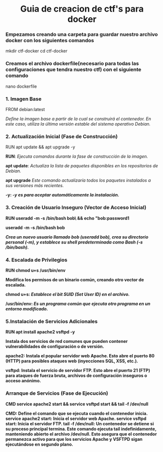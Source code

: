 <h1 align="center"> Guia de creacion de ctf's para docker </h1>

### Empezamos creando una carpeta para guardar nuestro archivo docker con los siguientes comandos

mkdir ctf-docker
cd ctf-docker

### Creamos el archivo dockerfile(necesario para todas las configuraciones que tendra nuestro ctf) con el siguiente comando

nano dockerfile

### 1. Imagen Base

FROM debian:latest

<em> Define la imagen base a partir de la cual se construirá el contenedor. En este caso, utiliza la última versión estable del sistema operativo Debian. </em>

### 2. Actualización Inicial (Fase de Construcción)

RUN apt update && apt upgrade -y

<strong>RUN</strong>: <em> Ejecuta comandos durante la fase de construcción de la imagen.</em>

<strong>apt update</strong>:	<em>Actualiza la lista de paquetes disponibles en los repositorios de Debian.</em>

<strong>apt upgrade</strong> 	<em>Este comando actualizaría todos los paquetes instalados a sus versiones más recientes.</em>

<strong>-y<strong>: <em>-y es para aceptar automáticamente la instalación.</em>

### 3. Creación de Usuario Inseguro (Vector de Acceso Inicial)

RUN useradd -m -s /bin/bash bob\ && echo "bob:password1

useradd -m -s /bin/bash bob	

<em>Crea un nuevo usuario llamado bob (useradd bob), crea su directorio personal (-m), y establece su shell predeterminada como Bash (-s /bin/bash).</em>

### 4. Escalada de Privilegios

RUN chmod u+s /usr/bin/env

Modifica los permisos de un binario común, creando otro vector de escalada.

<strong>chmod u+s</strong>:	<em>Establece el bit SUID (Set User ID) en el archivo.</em>

<strong>/usr/bin/env<strong>:	<em>Es un programa común que ejecuta otro programa en un entorno modificado.</em>

### 5.Instalación de Servicios Adicionales

RUN apt install apache2 vsftpd -y

Instala dos servicios de red comunes que pueden contener vulnerabilidades de configuración o de versión.

<strong>apache2</strong>:	Instala el popular servidor web Apache. Esto abre el puerto 80 (HTTP) para posibles ataques web (inyecciones SQL, XSS, etc.).

<strong>vsftpd</strong>:	Instala el servicio de servidor FTP. Esto abre el puerto 21 (FTP) para ataques de fuerza bruta, archivos de configuración inseguros o acceso anónimo.

### Arranque de Servicios (Fase de Ejecución)

CMD service apache2 start && service vsftpd start && tail -f /dev/null	

<strong>CMD<strong>: Define el comando que se ejecuta cuando el contenedor inicia.
<strong>service apache2 start</strong>: Inicia el servidor web Apache.
<strong>service vsftpd start</strong>:	Inicia el servidor FTP.
<strong>tail -f /dev/null</strong>: Un contenedor se detiene si su proceso principal termina. Este comando ejecuta tail indefinidamente, manteniendo abierto el archivo /dev/null. Esto asegura que el contenedor permanezca activo para que los servicios Apache y VSFTPD sigan ejecutándose en segundo plano.
